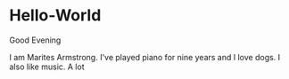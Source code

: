 # Hello-World

Good Evening

I am Marites Armstrong. I've played piano for nine years and I love dogs.
I also like music. A lot
